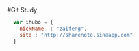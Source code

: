 #Git Study

```Javascript
  var ihubo = {
    nickName  : "zaifeng",
    site : "http://sharenote.sinaapp.com"
  }
```
